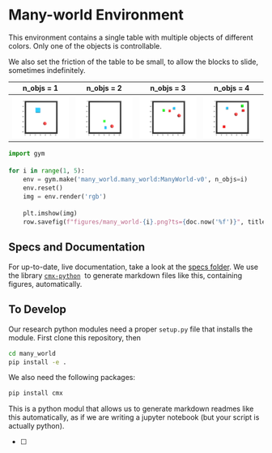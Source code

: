 # Many-world Environment

This environment contains a single table with multiple objects of 
different colors. Only one of the objects is controllable.

We also set the friction of the table to be small, to allow the 
blocks to slide, sometimes indefinitely.

|                        **n_objs = 1**                        |                        **n_objs = 2**                        |                        **n_objs = 3**                        |                        **n_objs = 4**                        |
| :----------------------------------------------------------: | :----------------------------------------------------------: | :----------------------------------------------------------: | :----------------------------------------------------------: |
| <img style="align-self:center;" src="figures/many_world-1.png?ts=394888" image="None" styles="{'margin': '0.5em'}" width="None" height="None"/> | <img style="align-self:center;" src="figures/many_world-2.png?ts=643944" image="None" styles="{'margin': '0.5em'}" width="None" height="None"/> | <img style="align-self:center;" src="figures/many_world-3.png?ts=766356" image="None" styles="{'margin': '0.5em'}" width="None" height="None"/> | <img style="align-self:center;" src="figures/many_world-4.png?ts=901073" image="None" styles="{'margin': '0.5em'}" width="None" height="None"/> |

```python
import gym

for i in range(1, 5):
    env = gym.make('many_world.many_world:ManyWorld-v0', n_objs=i)
    env.reset()
    img = env.render('rgb')

    plt.imshow(img)
    row.savefig(f"figures/many_world-{i}.png?ts={doc.now('%f')}", title=f"n_objs = {i}")
```



## Specs and Documentation

For up-to-date, live documentation, take a look at the [specs folder](specs). We use the library [`cmx-python`](https://github.com/cmx/cmx-python)  to generate markdown files like this, containing figures, automatically. 



## To Develop

Our research python modules need a proper `setup.py` file that installs the module. First clone this repository, then

```bash
cd many_world
pip install -e .
```

We also need the following packages:

```python
pip install cmx
```

This is a python modul that allows us to generate markdown readmes like this automatically, as if we are writing a jupyter notebook (but your script is actually python).

- [ ] 
